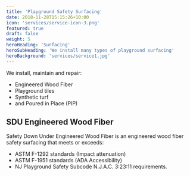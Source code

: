 ```yaml
---
title: 'Playground Safety Surfacing'
date: 2018-11-28T15:15:26+10:00
icon: 'services/service-icon-3.png'
featured: true
draft: false
weight: 5
heroHeading: 'Surfacing'
heroSubHeading: 'We install many types of playground surfacing'
heroBackground: 'services/service1.jpg'
---
```


We install, maintain and repair:

* Engineered Wood Fiber
* Playground tiles
* Synthetic turf
* and Poured in Place (PIP)

## SDU Engineered Wood Fiber

Safety Down Under Engineered Wood Fiber is an engineered wood fiber safety
surfacing that meets or exceeds:

* ASTM F-1292 standards (Impact attenuation)
* ASTM F-1951 standards (ADA Accessibility)
* NJ Playground Safety Subcode N.J.A.C. 3:23:11 requirements. 